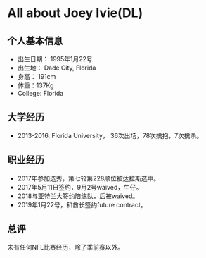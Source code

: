 # All about Joey Ivie(DL)


## 个人基本信息
- 出生日期： 1995年1月22号
- 出生地： Dade City, Florida
- 身高： 191cm
- 体重：137Kg
- College: Florida

## 大学经历
- 2013-2016, Florida University， 36次出场，78次擒抱，7次擒杀。

## 职业经历
- 2017年参加选秀，第七轮第228顺位被达拉斯选中。
- 2017年5月11日签约，9月2号waived，牛仔。
- 2018与亚特兰大签约陪练队，后被waived。
- 2019年1月22号，和酋长签约future contract。


## 总评
未有任何NFL比赛经历，除了季前赛以外。

